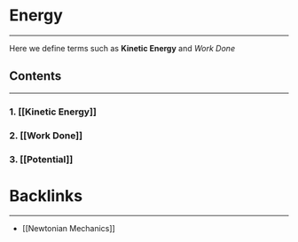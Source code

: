 # Energy
---
Here we define terms such as **Kinetic Energy** and *Work Done*
## Contents
---
### 1. [[Kinetic Energy]]

### 2. [[Work Done]]

### 3. [[Potential]]

# Backlinks
---
- [[Newtonian Mechanics]]